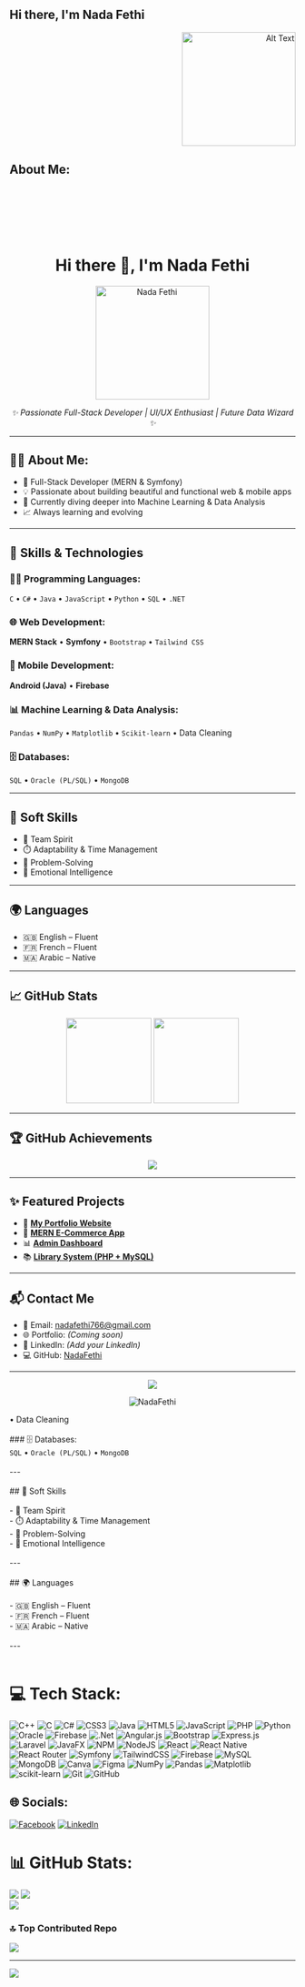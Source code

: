 ## Hi there, I'm Nada Fethi

<p align="right">
<img src="https://i.pinimg.com/736x/22/89/ef/2289ef379679c2de8964a42053c172e6.jpg" alt="Alt Text" width="200">
</p>

## About Me:
<br><br><br><p align="center"><br> <h1 align="center">Hi there 👋, I'm Nada Fethi</h1>

<p align="center">
  <img src="https://i.pinimg.com/736x/22/89/ef/2289ef379679c2de8964a42053c172e6.jpg" alt="Nada Fethi" width="200" />
</p>

<p align="center">
  <em>✨ Passionate Full-Stack Developer | UI/UX Enthusiast | Future Data Wizard ✨</em>
</p>

---

## 👩‍💻 About Me:

- 🔧 Full-Stack Developer (MERN & Symfony)  
- 💡 Passionate about building beautiful and functional web & mobile apps  
- 🌱 Currently diving deeper into Machine Learning & Data Analysis  
- 📈 Always learning and evolving

---

## 💼 Skills & Technologies

### 👨‍💻 Programming Languages:
`C` • `C#` • `Java` • `JavaScript` • `Python` • `SQL` • `.NET`

### 🌐 Web Development:
**MERN Stack** • **Symfony** • `Bootstrap` • `Tailwind CSS`

### 📱 Mobile Development:
**Android (Java)** • **Firebase**

### 📊 Machine Learning & Data Analysis:
`Pandas` • `NumPy` • `Matplotlib` • `Scikit-learn` • Data Cleaning

### 🗄️ Databases:
`SQL` • `Oracle (PL/SQL)` • `MongoDB`

---

## 🧠 Soft Skills

- 🤝 Team Spirit  
- ⏱️ Adaptability & Time Management  
- 🧩 Problem-Solving  
- 💬 Emotional Intelligence

---

## 🌍 Languages

- 🇬🇧 English – Fluent  
- 🇫🇷 French – Fluent  
- 🇲🇦 Arabic – Native

---

## 📈 GitHub Stats

<p align="center">
  <img src="https://github-readme-stats.vercel.app/api?username=NadaFethi&show_icons=true&theme=radical" height="150" />
  <img src="https://github-readme-stats.vercel.app/api/top-langs/?username=NadaFethi&layout=compact&theme=radical" height="150" />
</p>

---

## 🏆 GitHub Achievements

<p align="center">
  <img src="https://github-profile-trophy.vercel.app/?username=NadaFethi&theme=onedark&no-frame=true&column=6" />
</p>

---

## ✨ Featured Projects

- 🚀 [**My Portfolio Website**](#)  
- 🛒 [**MERN E-Commerce App**](#)  
- 📊 [**Admin Dashboard**](#)  
- 📚 [**Library System (PHP + MySQL)**](#)

---

## 📬 Contact Me

- 📧 Email: nadafethi766@gmail.com  
- 🌐 Portfolio: *(Coming soon)*  
- 💼 LinkedIn: *(Add your LinkedIn)*  
- 💻 GitHub: [NadaFethi](https://github.com/NadaFethi)

---

<p align="center">
  <img src="https://readme-typing-svg.herokuapp.com?font=Fira+Code&weight=500&pause=1000&color=F75C7E&center=true&width=435&lines=Creative+Frontend+Developer;Backend+with+Passion+for+Performance;Machine+Learning+Explorer;Team+Player+%7C+Lifelong+Learner" />
</p>

<p align="center">
  <img src="https://komarev.com/ghpvc/?username=NadaFethi&label=Profile+Views&color=blueviolet&style=flat-square" alt="NadaFethi" />
</p>

• Data Cleaning<br><br>### 🗄️ Databases:<br>`SQL` • `Oracle (PL/SQL)` • `MongoDB`<br><br>---<br><br>## 🧠 Soft Skills<br><br>- 
🤝 Team Spirit  <br>- ⏱️ Adaptability & Time Management  <br>- 🧩 Problem-Solving  <br>- 💬 Emotional Intelligence<br><br>---<br><br>## 🌍 Languages<br><br>- 🇬🇧 English – Fluent  <br>- 🇫🇷 French – Fluent  <br>- 🇲🇦 Arabic – Native<br><br>---<br><br>

# 💻 Tech Stack:
![C++](https://img.shields.io/badge/c++-%2300599C.svg?style=for-the-badge&logo=c%2B%2B&logoColor=white) ![C](https://img.shields.io/badge/c-%2300599C.svg?style=for-the-badge&logo=c&logoColor=white) ![C#](https://img.shields.io/badge/c%23-%23239120.svg?style=for-the-badge&logo=csharp&logoColor=white) ![CSS3](https://img.shields.io/badge/css3-%231572B6.svg?style=for-the-badge&logo=css3&logoColor=white) ![Java](https://img.shields.io/badge/java-%23ED8B00.svg?style=for-the-badge&logo=openjdk&logoColor=white) ![HTML5](https://img.shields.io/badge/html5-%23E34F26.svg?style=for-the-badge&logo=html5&logoColor=white) ![JavaScript](https://img.shields.io/badge/javascript-%23323330.svg?style=for-the-badge&logo=javascript&logoColor=%23F7DF1E) ![PHP](https://img.shields.io/badge/php-%23777BB4.svg?style=for-the-badge&logo=php&logoColor=white) ![Python](https://img.shields.io/badge/python-3670A0?style=for-the-badge&logo=python&logoColor=ffdd54) ![Oracle](https://img.shields.io/badge/Oracle-F80000?style=for-the-badge&logo=oracle&logoColor=white) ![Firebase](https://img.shields.io/badge/firebase-%23039BE5.svg?style=for-the-badge&logo=firebase) ![.Net](https://img.shields.io/badge/.NET-5C2D91?style=for-the-badge&logo=.net&logoColor=white) ![Angular.js](https://img.shields.io/badge/angular.js-%23E23237.svg?style=for-the-badge&logo=angularjs&logoColor=white) ![Bootstrap](https://img.shields.io/badge/bootstrap-%238511FA.svg?style=for-the-badge&logo=bootstrap&logoColor=white) ![Express.js](https://img.shields.io/badge/express.js-%23404d59.svg?style=for-the-badge&logo=express&logoColor=%2361DAFB) ![Laravel](https://img.shields.io/badge/laravel-%23FF2D20.svg?style=for-the-badge&logo=laravel&logoColor=white) ![JavaFX](https://img.shields.io/badge/javafx-%23FF0000.svg?style=for-the-badge&logo=javafx&logoColor=white) ![NPM](https://img.shields.io/badge/NPM-%23CB3837.svg?style=for-the-badge&logo=npm&logoColor=white) ![NodeJS](https://img.shields.io/badge/node.js-6DA55F?style=for-the-badge&logo=node.js&logoColor=white) ![React](https://img.shields.io/badge/react-%2320232a.svg?style=for-the-badge&logo=react&logoColor=%2361DAFB) ![React Native](https://img.shields.io/badge/react_native-%2320232a.svg?style=for-the-badge&logo=react&logoColor=%2361DAFB) ![React Router](https://img.shields.io/badge/React_Router-CA4245?style=for-the-badge&logo=react-router&logoColor=white) ![Symfony](https://img.shields.io/badge/symfony-%23000000.svg?style=for-the-badge&logo=symfony&logoColor=white) ![TailwindCSS](https://img.shields.io/badge/tailwindcss-%2338B2AC.svg?style=for-the-badge&logo=tailwind-css&logoColor=white) ![Firebase](https://img.shields.io/badge/firebase-a08021?style=for-the-badge&logo=firebase&logoColor=ffcd34) ![MySQL](https://img.shields.io/badge/mysql-4479A1.svg?style=for-the-badge&logo=mysql&logoColor=white) ![MongoDB](https://img.shields.io/badge/MongoDB-%234ea94b.svg?style=for-the-badge&logo=mongodb&logoColor=white) ![Canva](https://img.shields.io/badge/Canva-%2300C4CC.svg?style=for-the-badge&logo=Canva&logoColor=white) ![Figma](https://img.shields.io/badge/figma-%23F24E1E.svg?style=for-the-badge&logo=figma&logoColor=white) ![NumPy](https://img.shields.io/badge/numpy-%23013243.svg?style=for-the-badge&logo=numpy&logoColor=white) ![Pandas](https://img.shields.io/badge/pandas-%23150458.svg?style=for-the-badge&logo=pandas&logoColor=white) ![Matplotlib](https://img.shields.io/badge/Matplotlib-%23ffffff.svg?style=for-the-badge&logo=Matplotlib&logoColor=black) ![scikit-learn](https://img.shields.io/badge/scikit--learn-%23F7931E.svg?style=for-the-badge&logo=scikit-learn&logoColor=white) ![Git](https://img.shields.io/badge/git-%23F05033.svg?style=for-the-badge&logo=git&logoColor=white) ![GitHub](https://img.shields.io/badge/github-%23121011.svg?style=for-the-badge&logo=github&logoColor=white)


## 🌐 Socials:
[![Facebook](https://img.shields.io/badge/Facebook-%231877F2.svg?logo=Facebook&logoColor=white)](https://facebook.com/https://www.facebook.com/fh.nada.3/) [![LinkedIn](https://img.shields.io/badge/LinkedIn-%230077B5.svg?logo=linkedin&logoColor=white)](https://linkedin.com/in/https://www.linkedin.com/in/nada-fethi-070701245/) 


# 📊 GitHub Stats:
![](https://github-readme-stats.vercel.app/api?username=Nadafethi&theme=omni&hide_border=false&include_all_commits=true&count_private=false)
![](https://github-readme-streak-stats.herokuapp.com/?user=Nadafethi&theme=omni&hide_border=false)<br/>
![](https://github-readme-stats.vercel.app/api/top-langs/?username=Nadafethi&theme=omni&hide_border=false&include_all_commits=true&count_private=false&layout=compact)

### 🔝 Top Contributed Repo
![](https://github-contributor-stats.vercel.app/api?username=Nadafethi&limit=5&theme=omni&combine_all_yearly_contributions=true)

---
[![](https://visitcount.itsvg.in/api?id=Nadafethi&icon=2&color=10)](https://visitcount.itsvg.in)

